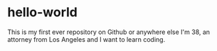 # hello-world
This is my first ever repository on Github or anywhere else
I'm 38, an attorney from Los Angeles and I want to learn coding.
